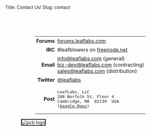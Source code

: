 Title: Contact Us!
Slug: contact

<br>
<br>

<div style="float:right; margin-right:60px; margin-top:20px;">
<table style="border: none;">
<tr>
  <td style="font-weight: bold; text-align: right; border: none; padding: 4px;">
    Forums</td>
  <td style="border: none; padding: 4px;">
  <a href="http://forums.leaflabs.com">forums.leaflabs.com</a></td>
</tr>
<tr>
  <td style="font-weight: bold; text-align: right; border: none; padding: 4px;">
    IRC</td>
  <td style="border: none; padding: 4px;">
  #leafblowers on <a href="http://webchat.freenode.net/">freenode.net</a></td>
</tr>
<tr>
  <td style="font-weight: bold; text-align: right; border: none; padding: 4px;">
    Email</td>
  <td style="border: none; padding: 4px;">
  <a href="mailto:info@leaflabs.com">info@leaflabs.com</a> (general)
  <br>
  <a href="mailto:biz-dev@leaflabs.com">biz-dev@leaflabs.com</a> (contracting)
  <br>
  <a href="mailto:sales@leaflabs.com">sales@leaflabs.com</a> (distribution)
  </td>
</tr>
<tr>
  <td style="font-weight: bold; text-align: right; border: none; padding: 4px;">
    Twitter</td>
  <td style="border: none; padding: 4px;">
  <a href="http://twitter.com/leaflabs">@leaflabs</a></td>
</tr>
<tr>
  <td style="font-weight: bold; text-align: right; border: none; padding: 4px;">
    Post</td>
  <td style="border: none; padding: 4px;">
<pre>
LeafLabs, LLC
288 Norfolk St, Floor 4
Cambridge, MA  02139  USA
(<a href="http://goo.gl/maps/tCrOA">Google Maps</a>)
</pre>
</td>
</tr>
</table>
</div>

<div style="float:left; margin-left:50px;">
<img src="/static/images/pcb_leaf_inf_logo_320.jpg" alt="pcb logo" style="border:2px solid black;">
</div>

<br clear="both">

  [freenode]: http://webchat.freenode.net/
